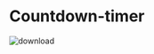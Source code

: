 # Countdown-timer

![download](https://github.com/developebyharis/Countdown-timer/assets/102483771/b950f3b7-cf71-4876-925c-fc46a5a3ea5a)
